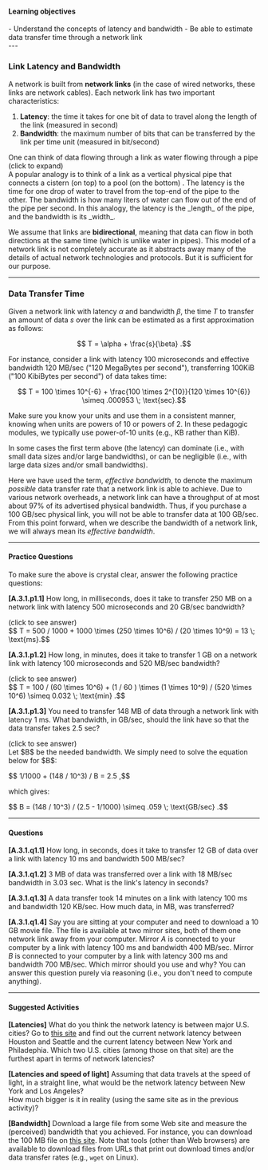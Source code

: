 
#### Learning objectives
<div class="learningObjectiveBox" markdown="1">
- Understand the concepts of latency and bandwidth
- Be able to estimate data transfer time through a network link
</div>
---

### Link Latency and Bandwidth

A network is built from **network links** (in the case of wired
networks, these links are network cables). 
Each network link has two important characteristics:

  1. **Latency**: the time it takes for one bit of data to travel along the length of the link (measured in second)
  2. **Bandwidth**: the maximum number of bits that can be transferred by the link per time unit (measured in bit/second)

<div class="ui accordion fluid">
  <div class="title">
    <i class="dropdown icon"></i>
    One can think of data flowing through a link as water flowing
through a pipe (click to expand)
  </div>
  <div markdown="1" class="ui segment content answer-frame">
A popular analogy is to think of a link as a vertical physical pipe
that connects a cistern  (on top) to a pool (on the bottom) .  The
latency is the time for one drop of water to travel from the top-end of
the pipe to the other. The bandwidth is how many liters of water can
flow out of the end of the pipe per second.  In this analogy, the
latency is the _length_ of the pipe, and the bandwidth is its _width_.
</div>
</div>

<p> </p>

We assume that links are **bidirectional**, meaning that data can flow in
both directions at the same time (which is unlike water in pipes).  This
model of a network link is not completely accurate as it abstracts away
many of the details of actual network technologies and protocols.  But it
is sufficient for our purpose.

---

### Data Transfer Time

Given a network link with latency $\alpha$ and bandwidth $\beta$, the time
$T$ to transfer an amount of data $s$ over the link can be estimated as a first
approximation as follows:

$$ T = \alpha + \frac{s}{\beta} .$$

For instance, consider a link with latency 100 microseconds and effective bandwidth
120 MB/sec ("120 MegaBytes per second"), transferring 100KiB ("100 KibiBytes per 
second") of data takes time: 

$$ T = 100 \times 10^{-6} + \frac{100 \times 2^{10}}{120 \times 10^{6}}  \simeq .000953 \; \text{sec}.$$

Make sure you know your units and use them in a consistent manner, knowing when 
units are powers of 10 or powers of 2. In these pedagogic modules, we typically 
use power-of-10 units (e.g., KB rather than KiB). 

In some cases the first term above (the latency) can dominate (i.e., with
small data sizes and/or large bandwidths), or can be negligible (i.e., with
large data sizes and/or small bandwidths).

Here we have used the term, *effective bandwidth*, to denote the maximum
*possible* data transfer rate that a network link is able to achieve. Due to
various network overheads, a network link can have a throughput of at most
about 97% of its advertised physical bandwidth. Thus, if you purchase a 100
GB/sec physical link, you will not be able to transfer data at 100 GB/sec.
From this point forward, when we describe the bandwidth of a network link,
we will always mean its *effective bandwidth*.

---

#### Practice Questions

To make sure the above is crystal clear, answer the following practice questions:

**[A.3.1.p1.1]** How long, in milliseconds, does it take to transfer 250 MB on a network link with latency 500 microseconds and 20 GB/sec bandwidth?
<div class="ui accordion fluid">
  <div class="title">
    <i class="dropdown icon"></i>
    (click to see answer)
  </div>
  <div markdown="1" class="ui segment content answer-frame">
   $$ T = 500 / 1000 + 1000 \times (250 \times 10^6) / (20 \times 10^9) = 13 \; \text{ms}.$$
  </div>
</div>

<p> </p>

**[A.3.1.p1.2]** How long, in minutes, does it take to transfer 1 GB on a network link with latency 100 microseconds and 520 MB/sec bandwidth?
<div class="ui accordion fluid">
  <div class=" title">
    <i class="dropdown icon"></i>
    (click to see answer)
  </div>
  <div markdown="1" class="ui segment content answer-frame">
   $$ T = 100 / (60 \times 10^6) + (1 / 60 ) \times (1 \times 10^9) / (520 \times 10^6) \simeq 0.032 \; \text{min} .$$
  </div>
</div>

<p> </p>

**[A.3.1.p1.3]** You need to transfer 148 MB of data through a network link with latency 1 ms. What bandwidth, in GB/sec, should the link have so that the data transfer takes 2.5 sec?
<div class="ui accordion fluid">
  <div class=" title">
    <i class="dropdown icon"></i>
    (click to see answer)
  </div>
  <div markdown="1" class="ui segment content answer-frame">
   Let $B$ be the needed bandwidth. We simply need to solve the equation below for $B$:  
<p>$$ 1/1000  + (148 / 10^3) / B  = 2.5 ,$$</p>
   which gives:
<p>$$ B = (148 / 10^3) / (2.5 - 1/1000) \simeq .059 \; \text{GB/sec} .$$</p>

  </div>
</div>

---

#### Questions

**[A.3.1.q1.1]** How long, in seconds, does it take to transfer 12 GB of data
over a link with latency 10 ms and bandwidth 500 MB/sec?

<p> </p>

**[A.3.1.q1.2]** 3 MB of data was transferred over a link with 18 MB/sec
bandwidth in 3.03 sec. What is the link's latency in seconds?

<p> </p>

**[A.3.1.q1.3]** A data transfer took 14 minutes on a link with 
latency 100 ms and bandwidth 120 KB/sec. How much data, in MB, was transferred?

<p> </p>

**[A.3.1.q1.4]** Say you are sitting at your computer and need to download a 10
GB movie file. The file is available at two mirror sites, both of them one
network link away from your computer.  Mirror *A* is connected to your
computer by a link with latency 100 ms and bandwidth 400 MB/sec.  Mirror
*B* is connected to your computer by a link with latency 300 ms and
bandwidth 700 MB/sec.  Which mirror should you use and why? You can answer
this question purely via reasoning (i.e., you don't need to compute anything).

<p> </p>

---

#### Suggested Activities

**[Latencies]** What do you think the network latency is between major U.S. cities? Go to
[this site](https://ipnetwork.bgtmo.ip.att.net/pws/network_delay.html) and find out the 
current network latency between Houston and Seattle and the current latency between New 
York and Philadephia. Which two U.S. cities (among those on that site) are the furthest 
apart in terms of network latencies? 

**[Latencies and speed of light]** Assuming that data travels at the speed of light, 
in a straight line, what would be the network latency between New York and Los Angeles?  
How much bigger is it in reality (using the same site as in the previous activity)?

**[Bandwidth]** Download a large file from some Web site and measure the (perceived) 
bandwidth that you achieved. For instance, you can download the 100 MB file on 
[this site](https://speed.hetzner.de/). Note that tools (other than Web browsers) are 
available to download files from URLs that print out download times and/or data transfer 
rates (e.g., `wget` on Linux).
